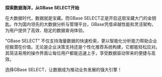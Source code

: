 **探索数据海洋，从GBase SELECT开始**

在大数据时代，数据就是宝藏。而GBase SELECT正是开启这扇宝藏大门的金钥匙。作为国内领先的大数据分析与管理平台，GBase凭借卓越性能和灵活架构，为用户提供了高效、稳定的数据查询体验。

"GBase SELECT" 不仅支持海量数据的快速检索，更以智能化分析能力帮助企业挖掘潜在价值。无论是企业决策支持还是个性化推荐系统构建，它都能轻松应对。其简洁易用的操作界面让每位用户都能迅速上手，享受数据驱动带来的便捷与高效。

选择GBase SELECT，让数据成为推动业务发展的强大引擎！